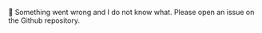 :no_entry_sign: Something went wrong and I do not know what. Please open an issue on the Github repository.